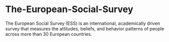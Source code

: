 # The-European-Social-Survey
The European Social Survey (ESS) is an international, academically driven survey that measures the attitudes, beliefs, and behavior patterns of people across more than 30 European countries.
